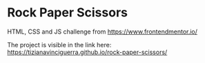 # Rock Paper Scissors
HTML, CSS and JS challenge from https://www.frontendmentor.io/

The project is visible in the link here:
https://tizianavinciguerra.github.io/rock-paper-scissors/
